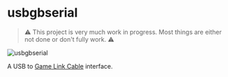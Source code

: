 # usbgbserial

> ⚠️ This project is very much work in progress. Most things are either not done or don't fully work. ⚠️

![usbgbserial](https://user-images.githubusercontent.com/498906/80290698-6b3fea00-8747-11ea-9bf3-2374ffe9e74c.jpg)

A USB to [Game Link Cable](https://en.wikipedia.org/wiki/Game_Link_Cable) interface.
